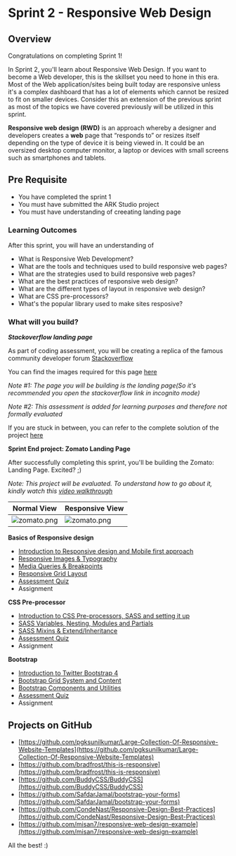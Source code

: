 ﻿# Sprint 2 - Responsive Web Design

## Overview

Congratulations on completing Sprint 1!

In Sprint 2, you'll learn about Responsive Web Design. If you want to become a Web developer, this is the skillset you need to hone in this era. Most of the Web application/sites being built today are responsive unless it's a complex dashboard that has a lot of elements which cannot be resized to fit on smaller devices. Consider this an extension of the previous sprint as most of the topics we have covered previously will be utilized in this sprint.

**Responsive web design (RWD)** is an approach whereby a designer and developers creates a **web** page that “responds to” or resizes itself depending on the type of device it is being viewed in. It could be an oversized desktop computer monitor, a laptop or devices with small screens such as smartphones and tablets.

## Pre Requisite

- You have completed the sprint 1
- You must have submitted the ARK Studio project
- You must have understanding of creeating landing page


### Learning Outcomes

After this sprint, you will have an understanding of

- What is Responsive Web Development?
- What are the tools and techniques used to build responsive web pages?
- What are the strategies used to build responsive web pages?
- What are the best practices of responsive web design?
- What are the different types of layout in responsive web design? 
- What are CSS pre-processors?
- What's the popular library used to make sites resposive?

### What will you build?

***Stackoverflow landing page***

As part of coding assessment, you will be creating a replica of the famous community developer forum [Stackoverflow](https://stackoverflow.com/)

You can find the images required for this page [here](https://github.com/greyatom-school/the-minerva-project/tree/master/FEWD/sprint_2/images)

*Note #1: The page you will be building is the landing page(So it's recommended you open the stackoverflow link in incognito mode)*

*Note #2: This assessment is added for learning purposes and therefore not formally evaluated*

If you are stuck in between, you can refer to the complete solution of the project [here](https://drive.google.com/file/d/1Gy9IZJE5HREwPPyfBR-0OI1Go6-91OGD/view?usp=sharing)


**Sprint End project: Zomato Landing Page**


After successfully completing this sprint, you'll be building the Zomato: Landing Page. Excited? ;)

*Note: This project will be evaluated. To understand how to go about it, kindly watch this [video walkthrough](https://vimeo.com/383940265/d48675eeed)*



|Normal View| Responsive View|
|--|--|
|![zomato.png](https://github.com/greyatom-school/the-minerva-project/raw/master/FEWD/sprint_2/project/zomato.png)|![zomato.png](https://github.com/greyatom-school/the-minerva-project/raw/master/FEWD/sprint_2/project/zomato-mob.png)|


**Basics of Responsive design**

- [Introduction to Responsive design and Mobile first approach](1.Basics_of_rwd/1.1%20Introduction%20to%20Responsive%20design.md)
- [Responsive Images & Typography](1.Basics_of_rwd/2.%20Responsive%20Images%20%26%20Typography.md)
- [Media Queries & Breakpoints](1.Basics_of_rwd/3.%20Media%20Queries%20%26%20Breakpoints.md)
- [Responsive Grid Layout](1.Basics_of_rwd/4.%20Responsive%20Grid%20Layout.md)
- [Assessment Quiz](1.Basics_of_rwd/5.%20Assessment%20Quiz.md)
- Assignment

**CSS Pre-processor**

- [Introduction to CSS Pre-processors, SASS and setting it up](2.CSS_preprocessor/1.%20Introduction%20to%20CSS%20Pre-processors%2C%20SASS%20and%20setting%20it%20up.md)
- [SASS Variables, Nesting, Modules and Partials](2.CSS_preprocessor/2.%20SASS%20Variables%2C%20Nesting%2C%20Mixins%20and%20Extends.md)
- [SASS Mixins & Extend/Inheritance](2.CSS_preprocessor/3.%20SASS%20Flow%20control%2C%20Modules%20%26%20Partials.md)
- [Assessment Quiz](2.CSS_preprocessor/4.%20Assessment%20Quiz.md)
- Assignment

**Bootstrap**

- [Introduction to Twitter Bootstrap 4](3.Bootstrap/1.%20Introduction%20to%20Twitter%20Bootstrap%204.md)
- [Bootstrap Grid System and Content](3.Bootstrap/2.%20Bootstrap%20Layout%20and%20Content.md)
- [Bootstrap Components and Utilities](3.Bootstrap/3.%20Bootstrap%20Components%20and%20Utilities.md)
- [Assessment Quiz](3.Bootstrap/4.%20Assessment%20Quiz.md)
- Assignment


## Projects on GitHub

- [https://github.com/pgksunilkumar/Large-Collection-Of-Responsive-Website-Templates](https://github.com/pgksunilkumar/Large-Collection-Of-Responsive-Website-Templates)
- [https://github.com/bradfrost/this-is-responsive](https://github.com/bradfrost/this-is-responsive)
- [https://github.com/BuddyCSS/BuddyCSS](https://github.com/BuddyCSS/BuddyCSS)
- [https://github.com/SafdarJamal/bootstrap-your-forms](https://github.com/SafdarJamal/bootstrap-your-forms)
- [https://github.com/CondeNast/Responsive-Design-Best-Practices](https://github.com/CondeNast/Responsive-Design-Best-Practices)
- [https://github.com/misan7/responsive-web-design-example](https://github.com/misan7/responsive-web-design-example)

All the best! :)
